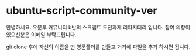 # ubuntu-script-community-ver

안녕하세요. 우분투 커뮤니티 b반의 스크립트 도전과제 리파지터리 입니다. 
참여 의향이 있으신분은 이메일 부탁드립니다. 

git clone 후에 자신의 이름을 딴 영문폴더를 만들고 거기에 파일을 추가
하시면 됩니다. 

